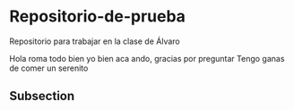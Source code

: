 # Repositorio-de-prueba
Repositorio para trabajar en la clase de Álvaro

Hola roma todo bien
yo bien aca ando, gracias por preguntar
Tengo ganas de comer un serenito

## Subsection